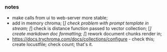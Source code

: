 ### notes

* make calls from ui to web-server more stable;
* add in memory chroma; 
[*] check problem with prompt template in stream;
[*] check is distance function passed to vector collection;
[*] create markdown doc formatting;
[*] rework document chunks render in;
* https://docs.trychroma.com/docs/collections/configure - check this;
create locustfile;
check count; 
that's it.

